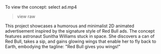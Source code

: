 To view the concept:
select ad.mp4
> view raw

This project showcases a humorous and minimalist 2D animated advertisement inspired by the signature style of Red Bull ads. The concept features astronaut Sunitha Williams stuck in space. She discovers a can of Red Bull, takes a sip, and gains glowing wings that enable her to fly back to Earth, embodying the tagline: "Red Bull gives you wings!"

